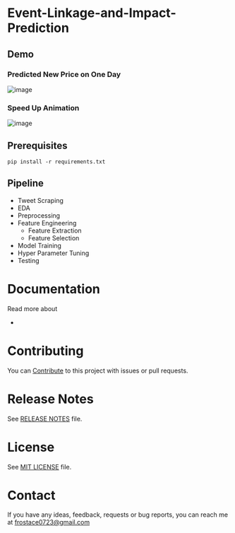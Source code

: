 # Event-Linkage-and-Impact-Prediction

## Demo
### Predicted New Price on One Day
![image](https://github.com/frostace/Event-Linkage-and-Impact-Prediction/edit/master/demo/Predicted%20New%20Price.gif)
### Speed Up Animation
![image](https://github.com/frostace/Event-Linkage-and-Impact-Prediction/edit/master/demo/Stock%20Prediction%20Animation.gif)

## Prerequisites
```shell
pip install -r requirements.txt
```

## Pipeline

* Tweet Scraping
* EDA
* Preprocessing
* Feature Engineering
  * Feature Extraction
  * Feature Selection
* Model Training
* Hyper Parameter Tuning
* Testing




# Documentation

Read more about

  * []()

# Contributing

You can [Contribute](docs/contributing.md) to this project with issues or pull requests.

# Release Notes

See [RELEASE NOTES](RELEASE_NOTES.md) file.

# License

See [MIT LICENSE](https://github.com/frostace/Event-Linkage-and-Impact-Prediction/blob/master/LICENSE) file.

# Contact

If you have any ideas, feedback, requests or bug reports, you can reach me at
[frostace0723@gmail.com](mailto:frostace0723@gmail.com)
